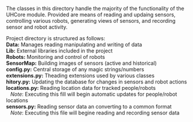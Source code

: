 The classes in this directory handle the majority of the functionality of the UHCore module.
Provided are means of reading and updaing sensors, 
  controlling various robots, 
  generating views of sensors, 
  and recording sensor and robot activity.

Project directory is structured as follows:  
__Data:__ Manages reading manipulating and writing of data  
__Lib:__ External libraries included in the project  
__Robots:__ Monitoring and control of robots  
__SensorMap:__ Building images of sensors (active and historical)  
__config.py:__ Central storage of any magic strings/numbers  
__extensions.py:__ Theading extensions used by various classes  
__hitory.py:__ Updating the database for changes in sensors and robot actions  
__locations.py:__ Reading location data for tracked people/robots  
&nbsp;&nbsp; *Note*: Executing this fill will begin automatic updates for people/robot locations  
__sensors.py:__ Reading sensor data an converting to a common format  
&nbsp;&nbsp; *Note*: Executing this file will begine reading and recording sensor data  
